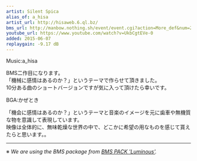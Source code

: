 ```yaml
---
artist: Silent Spica
alias_of: a_hisa
artist_url: http://hisaweb.6.ql.bz/
bms_url: http://manbow.nothing.sh/event/event.cgi?action=More_def&num=266&event=83
youtube_url: https://www.youtube.com/watch?v=UkbCgtEVe-0
added: 2015-06-07
replaygain: -9.17 dB
---
```


Music:a_hisa

BMS二作目になります。  
「機械に感情はあるのか？」というテーマで作らせて頂きました。  
10分ある曲のショートバージョンですが気に入って頂けたら幸いです。


BGA:かぜとき

「機会に感情はあるのか？」というテーマと音楽のイメージを元に歯車や無機質な物を意識して表現しています。  
映像は全体的に、無味乾燥な世界の中で、どこかに希望の用なものを感じて貰えたらと思います。。

---

※ _We are using the BMS package from [BMS PACK 'Luminous'](http://l-bms.com/jp/index.html)._
